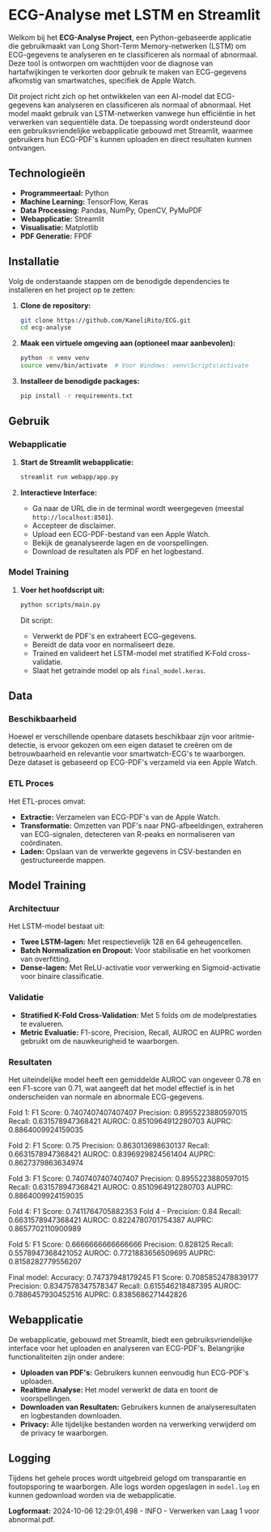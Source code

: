 # ECG-Analyse met LSTM en Streamlit

Welkom bij het **ECG-Analyse Project**, een Python-gebaseerde applicatie die gebruikmaakt van Long Short-Term Memory-netwerken (LSTM) om ECG-gegevens te analyseren en te classificeren als normaal of abnormaal. Deze tool is ontworpen om wachttijden voor de diagnose van hartafwijkingen te verkorten door gebruik te maken van ECG-gegevens afkomstig van smartwatches, specifiek de Apple Watch.

Dit project richt zich op het ontwikkelen van een AI-model dat ECG-gegevens kan analyseren en classificeren als normaal of abnormaal. Het model maakt gebruik van LSTM-netwerken vanwege hun efficiëntie in het verwerken van sequentiële data. De toepassing wordt ondersteund door een gebruiksvriendelijke webapplicatie gebouwd met Streamlit, waarmee gebruikers hun ECG-PDF's kunnen uploaden en direct resultaten kunnen ontvangen.

## Technologieën

- **Programmeertaal:** Python
- **Machine Learning:** TensorFlow, Keras
- **Data Processing:** Pandas, NumPy, OpenCV, PyMuPDF
- **Webapplicatie:** Streamlit
- **Visualisatie:** Matplotlib
- **PDF Generatie:** FPDF


## Installatie

Volg de onderstaande stappen om de benodigde dependencies te installeren en het project op te zetten:

1. **Clone de repository:**
    ```bash
    git clone https://github.com/KaneliRito/ECG.git
    cd ecg-analyse
    ```

2. **Maak een virtuele omgeving aan (optioneel maar aanbevolen):**
    ```bash
    python -m venv venv
    source venv/bin/activate  # Voor Windows: venv\Scripts\activate
    ```

3. **Installeer de benodigde packages:**
    ```bash
    pip install -r requirements.txt
    ```

## Gebruik

### Webapplicatie

1. **Start de Streamlit webapplicatie:**
    ```bash
    streamlit run webapp/app.py
    ```

2. **Interactieve Interface:**
    - Ga naar de URL die in de terminal wordt weergegeven (meestal `http://localhost:8501`).
    - Accepteer de disclaimer.
    - Upload een ECG-PDF-bestand van een Apple Watch.
    - Bekijk de geanalyseerde lagen en de voorspellingen.
    - Download de resultaten als PDF en het logbestand.

### Model Training

1. **Voer het hoofdscript uit:**
    ```bash
    python scripts/main.py
    ```

    Dit script:
    - Verwerkt de PDF's en extraheert ECG-gegevens.
    - Bereidt de data voor en normaliseert deze.
    - Trained en valideert het LSTM-model met stratified K-Fold cross-validatie.
    - Slaat het getrainde model op als `final_model.keras`.

## Data

### Beschikbaarheid

Hoewel er verschillende openbare datasets beschikbaar zijn voor aritmie-detectie, is ervoor gekozen om een eigen dataset te creëren om de betrouwbaarheid en relevantie voor smartwatch-ECG's te waarborgen. Deze dataset is gebaseerd op ECG-PDF's verzameld via een Apple Watch.

### ETL Proces

Het ETL-proces omvat:
- **Extractie:** Verzamelen van ECG-PDF's van de Apple Watch.
- **Transformatie:** Omzetten van PDF's naar PNG-afbeeldingen, extraheren van ECG-signalen, detecteren van R-peaks en normaliseren van coördinaten.
- **Laden:** Opslaan van de verwerkte gegevens in CSV-bestanden en gestructureerde mappen.

## Model Training

### Architectuur

Het LSTM-model bestaat uit:
- **Twee LSTM-lagen:** Met respectievelijk 128 en 64 geheugencellen.
- **Batch Normalization en Dropout:** Voor stabilisatie en het voorkomen van overfitting.
- **Dense-lagen:** Met ReLU-activatie voor verwerking en Sigmoid-activatie voor binaire classificatie.

### Validatie

- **Stratified K-Fold Cross-Validation:** Met 5 folds om de modelprestaties te evalueren.
- **Metric Evaluatie:** F1-score, Precision, Recall, AUROC en AUPRC worden gebruikt om de nauwkeurigheid te waarborgen.

### Resultaten

Het uiteindelijke model heeft een gemiddelde AUROC van ongeveer 0.78 en een F1-score van 0.71, wat aangeeft dat het model effectief is in het onderscheiden van normale en abnormale ECG-gegevens.

Fold 1:
F1 Score: 0.7407407407407407
Precision: 0.8955223880597015
Recall: 0.631578947368421
AUROC: 0.8510964912280703
AUPRC: 0.8864009924159035

Fold 2:
F1 Score: 0.75
Precision: 0.863013698630137
Recall: 0.6631578947368421
AUROC: 0.8396929824561404
AUPRC: 0.8627379863634974

Fold 3:
F1 Score: 0.7407407407407407
Precision: 0.8955223880597015
Recall: 0.631578947368421
AUROC: 0.8510964912280703
AUPRC: 0.8864009924159035

Fold 4:
F1 Score: 0.7411764705882353
Fold 4 - Precision: 0.84
Recall: 0.6631578947368421
AUROC: 0.8224780701754387
AUPRC: 0.8657702110900989

Fold 5:
F1 Score: 0.6666666666666666
Precision: 0.828125
Recall: 0.5578947368421052
AUROC: 0.7721883656509695
AUPRC: 0.8158282779556207

Final model:
Accuracy: 0.74737948179245
F1 Score: 0.7085852478839177
Precision: 0.8347578347578347
Recall: 0.615546218487395
AUROC: 0.7886457930452516
AUPRC: 0.8385686271442826


## Webapplicatie

De webapplicatie, gebouwd met Streamlit, biedt een gebruiksvriendelijke interface voor het uploaden en analyseren van ECG-PDF's. Belangrijke functionaliteiten zijn onder andere:

- **Uploaden van PDF's:** Gebruikers kunnen eenvoudig hun ECG-PDF's uploaden.
- **Realtime Analyse:** Het model verwerkt de data en toont de voorspellingen.
- **Downloaden van Resultaten:** Gebruikers kunnen de analyseresultaten en logbestanden downloaden.
- **Privacy:** Alle tijdelijke bestanden worden na verwerking verwijderd om de privacy te waarborgen.

## Logging

Tijdens het gehele proces wordt uitgebreid gelogd om transparantie en foutopsporing te waarborgen. Alle logs worden opgeslagen in `model.log` en kunnen gedownload worden via de webapplicatie.

**Logformaat:**
2024-10-06 12:29:01,498 - INFO - Verwerken van Laag 1 voor abnormal.pdf.
